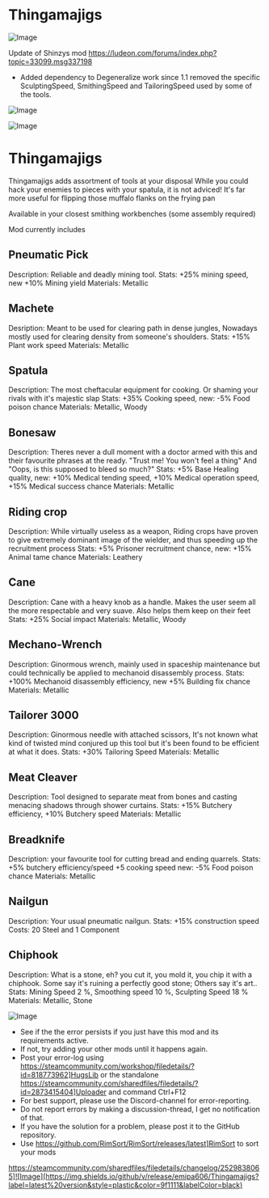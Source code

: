 # Thingamajigs

![Image](https://i.imgur.com/buuPQel.png)

Update of Shinzys mod
https://ludeon.com/forums/index.php?topic=33099.msg337198

- Added dependency to Degeneralize work since 1.1 removed the specific SculptingSpeed, SmithingSpeed and TailoringSpeed used by some of the tools.

![Image](https://i.imgur.com/pufA0kM.png)

	
![Image](https://i.imgur.com/Z4GOv8H.png)

# Thingamajigs

Thingamajigs adds assortment of tools at your disposal
While you could hack your enemies to pieces with your spatula, it is not adviced!
It's far more useful for flipping those muffalo flanks on the frying pan

Available in your closest smithing workbenches (some assembly required)

Mod currently includes

## Pneumatic Pick

Description: Reliable and deadly mining tool.
Stats: +25% mining speed, new +10% Mining yield
Materials: Metallic

## Machete

Desription: Meant to be used for clearing path in dense jungles, Nowadays mostly used for clearing density from someone's shoulders.
Stats: +15% Plant work speed
Materials: Metallic

## Spatula

Description: The most cheftacular equipment for cooking. Or shaming your rivals with it's majestic slap
Stats: +35% Cooking speed, new: -5% Food poison chance
Materials: Metallic, Woody

## Bonesaw

Description: Theres never a dull moment with a doctor armed with this and their favourite phrases at the ready. "Trust me! You won't feel a thing" And "Oops, is this supposed to bleed so much?"
Stats: +5% Base Healing quality, new: +10% Medical tending speed, +10% Medical operation speed, +15% Medical success chance
Materials: Metallic

## Riding crop

Description: While virtually useless as a weapon, Riding crops have proven to give extremely dominant image of the wielder, and thus speeding up the recruitment process
Stats: +5% Prisoner recruitment chance, new: +15% Animal tame chance
Materials: Leathery

## Cane

Description: Cane with a heavy knob as a handle. Makes the user seem all the more respectable and very suave. Also helps them keep on their feet
Stats: +25% Social impact
Materials: Metallic, Woody

## Mechano-Wrench

Description: Ginormous wrench, mainly used in spaceship maintenance but could technically be applied to mechanoid disassembly process.
Stats: +100% Mechanoid disassembly efficiency, new +5% Building fix chance
Materials: Metallic

## Tailorer 3000

Description: Ginormous needle with attached scissors, It's not known what kind of twisted mind conjured up this tool but it's been found to be efficient at what it does.
Stats: +30% Tailoring Speed
Materials: Metallic

## Meat Cleaver

Description: Tool designed to separate meat from bones and casting menacing shadows through shower curtains.
Stats: +15% Butchery efficiency, +10% Butchery speed
Materials: Metallic

## Breadknife

Description: your favourite tool for cutting bread and ending quarrels.
Stats: +5% butchery efficiency/speed +5 cooking speed new: -5% Food poison chance
Materials: Metallic

## Nailgun

Description: Your usual pneumatic nailgun.
Stats: +15% construction speed
Costs: 20 Steel and 1 Component

## Chiphook

Description: What is a stone, eh? you cut it, you mold it, you chip it with a chiphook. Some say it's ruining a perfectly good stone; Others say it's art..
Stats: Mining Speed 2 %, Smoothing speed 10 %, Sculpting Speed 18 %
Materials: Metallic, Stone

![Image](https://i.imgur.com/PwoNOj4.png)



-  See if the the error persists if you just have this mod and its requirements active.
-  If not, try adding your other mods until it happens again.
-  Post your error-log using https://steamcommunity.com/workshop/filedetails/?id=818773962]HugsLib or the standalone https://steamcommunity.com/sharedfiles/filedetails/?id=2873415404]Uploader and command Ctrl+F12
-  For best support, please use the Discord-channel for error-reporting.
-  Do not report errors by making a discussion-thread, I get no notification of that.
-  If you have the solution for a problem, please post it to the GitHub repository.
-  Use https://github.com/RimSort/RimSort/releases/latest]RimSort to sort your mods



https://steamcommunity.com/sharedfiles/filedetails/changelog/2529838065]![Image](https://img.shields.io/github/v/release/emipa606/Thingamajigs?label=latest%20version&style=plastic&color=9f1111&labelColor=black)

